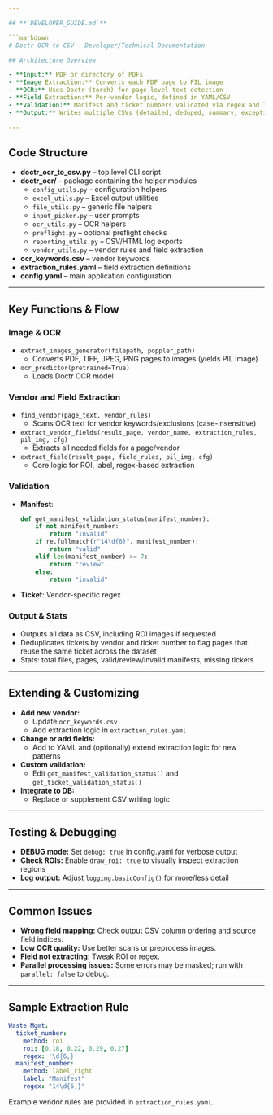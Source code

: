 ```yaml
---

## **`DEVELOPER_GUIDE.md`**

```markdown
# Doctr OCR to CSV - Developer/Technical Documentation

## Architecture Overview

- **Input:** PDF or directory of PDFs
- **Image Extraction:** Converts each PDF page to PIL image
- **OCR:** Uses Doctr (torch) for page-level text detection
- **Field Extraction:** Per-vendor logic, defined in YAML/CSV
- **Validation:** Manifest and ticket numbers validated via regex and length logic
- **Output:** Writes multiple CSVs (detailed, deduped, summary, exceptions) and ROI-marked images

---
```


## Code Structure

- **doctr_ocr_to_csv.py** – top level CLI script
- **doctr_ocr/** – package containing the helper modules
  - `config_utils.py` – configuration helpers
  - `excel_utils.py` – Excel output utilities
  - `file_utils.py` – generic file helpers
  - `input_picker.py` – user prompts
  - `ocr_utils.py` – OCR helpers
  - `preflight.py` – optional preflight checks
  - `reporting_utils.py` – CSV/HTML log exports
  - `vendor_utils.py` – vendor rules and field extraction
- **ocr_keywords.csv** – vendor keywords
- **extraction_rules.yaml** – field extraction definitions
- **config.yaml** – main application configuration

---

## Key Functions & Flow

### Image & OCR

- `extract_images_generator(filepath, poppler_path)`
    - Converts PDF, TIFF, JPEG, PNG pages to images (yields PIL.Image)
- `ocr_predictor(pretrained=True)`
    - Loads Doctr OCR model

### Vendor and Field Extraction

- `find_vendor(page_text, vendor_rules)`
    - Scans OCR text for vendor keywords/exclusions (case-insensitive)
- `extract_vendor_fields(result_page, vendor_name, extraction_rules, pil_img, cfg)`
    - Extracts all needed fields for a page/vendor
- `extract_field(result_page, field_rules, pil_img, cfg)`
    - Core logic for ROI, label, regex-based extraction

### Validation

- **Manifest**:
    ```python
    def get_manifest_validation_status(manifest_number):
        if not manifest_number:
            return "invalid"
        if re.fullmatch(r"14\d{6}", manifest_number):
            return "valid"
        elif len(manifest_number) >= 7:
            return "review"
        else:
            return "invalid"
    ```
- **Ticket**: Vendor-specific regex

### Output & Stats

- Outputs all data as CSV, including ROI images if requested
- Deduplicates tickets by vendor and ticket number to flag pages that reuse the same ticket across the dataset
- Stats: total files, pages, valid/review/invalid manifests, missing tickets

---

## Extending & Customizing

- **Add new vendor:**
    - Update `ocr_keywords.csv`
    - Add extraction logic in `extraction_rules.yaml`
- **Change or add fields:**
    - Add to YAML and (optionally) extend extraction logic for new patterns
- **Custom validation:**
    - Edit `get_manifest_validation_status()` and `get_ticket_validation_status()`
- **Integrate to DB:**
    - Replace or supplement CSV writing logic

---

## Testing & Debugging

- **DEBUG mode:** Set `debug: true` in config.yaml for verbose output
- **Check ROIs:** Enable `draw_roi: true` to visually inspect extraction regions
- **Log output:** Adjust `logging.basicConfig()` for more/less detail

---

## Common Issues

- **Wrong field mapping:** Check output CSV column ordering and source field indices.
- **Low OCR quality:** Use better scans or preprocess images.
- **Field not extracting:** Tweak ROI or regex.
- **Parallel processing issues:** Some errors may be masked; run with `parallel: false` to debug.

---

## Sample Extraction Rule

```yaml
Waste Mgmt:
  ticket_number:
    method: roi
    roi: [0.18, 0.22, 0.29, 0.27]
    regex: '\d{6,}'
  manifest_number:
    method: label_right
    label: "Manifest"
    regex: "14\d{6,}"

```

Example vendor rules are provided in `extraction_rules.yaml`.
